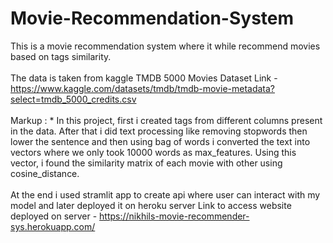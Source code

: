 # Movie-Recommendation-System

This is a movie recommendation system where it while recommend movies based on tags similarity. <br /><br />
The data is taken from kaggle TMDB 5000 Movies Dataset 
Link - https://www.kaggle.com/datasets/tmdb/tmdb-movie-metadata?select=tmdb_5000_credits.csv <br /><br />
 Markup : * In this project, first i created tags from different columns present in the data. After that i did text processing like removing stopwords then lower the sentence and then using bag of words i converted the text into vectors where we only took 10000 words as max_features. Using this vector, i found the similarity matrix of each movie with other using cosine_distance. <br /><br />
At the end i used stramlit app to create api where user can interact with my model and later deployed it on heroku server
Link to access website deployed on server - https://nikhils-movie-recommender-sys.herokuapp.com/
